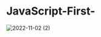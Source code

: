 # JavaScript-First-
![2022-11-02 (2)](https://user-images.githubusercontent.com/93201374/199424951-eb0d3d74-8e0b-44f8-84d4-87d64e94d94a.png)
